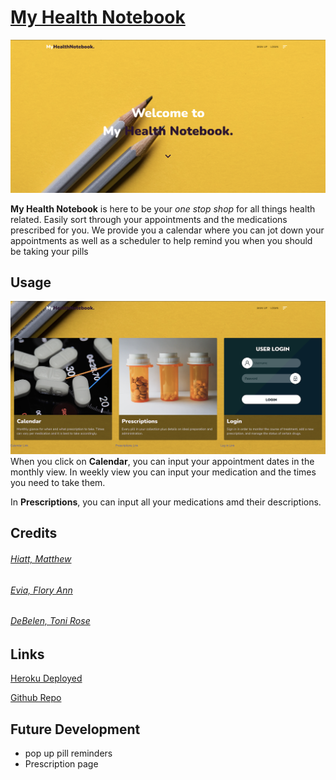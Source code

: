 # [My Health Notebook](https://health-app-notebook.herokuapp.com/)


![Landing Page](client/public/assets/MyHealthNotebook_landing.png)

**My Health Notebook** is here to be your *one stop shop* for all things health related.  Easily sort through your appointments and the medications prescribed for you.  We provide you a calendar where you can jot down your appointments as well as a scheduler to help remind you when you should be taking your pills


## Usage 
![Components](client/public/assets/MyHealthNotebook_components.png)
When you click on **Calendar**, you can input your appointment dates in the monthly view.  In weekly view you can input your medication and the times you need to take them.  

In **Prescriptions**, you can input all your medications amd their descriptions. 


## Credits
###### [Hiatt, Matthew](https://github.com/matthiatt)
###### [Evia, Flory Ann](https://github.com/fevia)
###### [DeBelen, Toni Rose](https://github.com/tonirose311)

## Links
[Heroku Deployed](https://health-app-notebook.herokuapp.com/)

[Github Repo](https://github.com/matthiatt/my_health_notebook)


## Future Development
- pop up pill reminders
- Prescription page 

